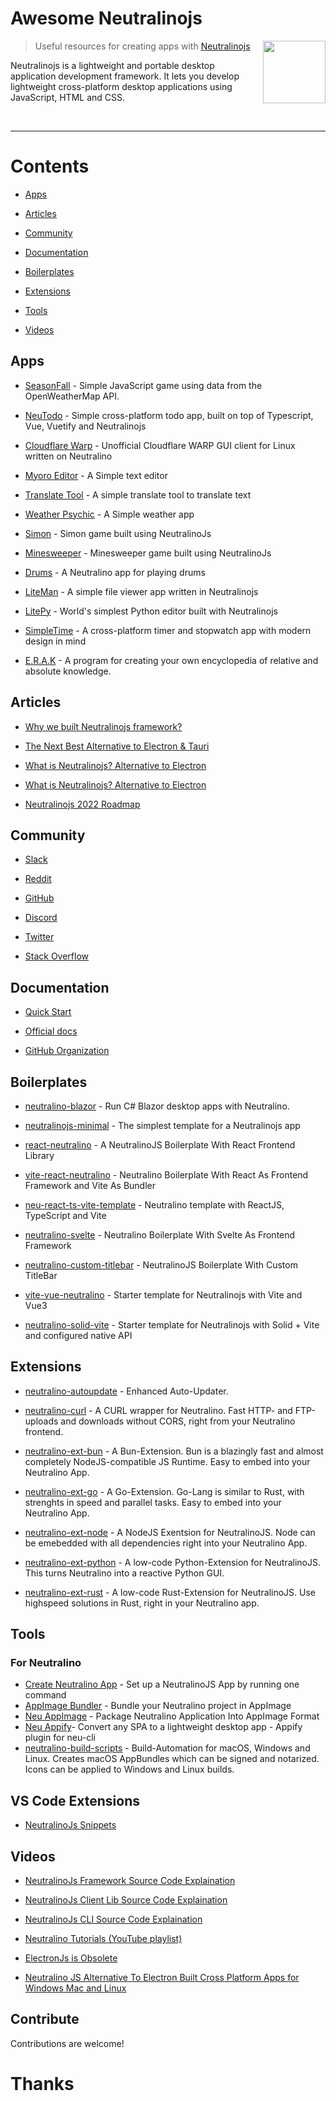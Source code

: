 # Awesome Neutralinojs

[<img src="media/neutralino-logo.png" align="right" width="100">](https://neutralino.js.org)

> Useful resources for creating apps with [Neutralinojs](https://neutralino.js.org)

Neutralinojs is a lightweight and portable desktop application development framework. It lets you develop lightweight cross-platform desktop applications using JavaScript, HTML and CSS.

<br>

---

# Contents

- [Apps](#apps)

- [Articles](#articles)

- [Community](#community)

- [Documentation](#documentation)

- [Boilerplates](#boilerplates)

- [Extensions](#extensions)

- [Tools](#tools)

- [Videos](#videos)

## Apps

- [SeasonFall](https://github.com/Starlight-Skull/Seasonfall) - Simple JavaScript game using data from the OpenWeatherMap API.

- [NeuTodo](https://github.com/ModuleArt/neu-todo) - Simple cross-platform todo app, built on top of Typescript, Vue, Vuetify and Neutralinojs

- [Cloudflare Warp](https://github.com/krypt0nn/warp-gui) - Unofficial Cloudflare WARP GUI client for Linux written on Neutralino

- [Myoro Editor](https://github.com/antonkoetzler/MyoroEditor) - A Simple text editor

- [Translate Tool](https://github.com/Alger23/neutralinojs-translate-tool) - A simple translate tool to translate text

- [Weather Psychic](https://github.com/Kinyugo/weather-psychic) - A Simple weather app

- [Simon](https://github.com/m00ke5h/Simon) - Simon game built using NeutralinoJs

- [Minesweeper](https://github.com/ali-shahhoud/Minesweeper) - Minesweeper game built using NeutralinoJs

- [Drums](https://github.com/m00ke5h/Drums) - A Neutralino app for playing drums

- [LiteMan](https://github.com/codezri/liteman) - A simple file viewer app written in Neutralinojs

- [LitePy](https://github.com/codezri/litepy) - World's simplest Python editor built with Neutralinojs

- [SimpleTime](https://github.com/navidmafi/SimpleTime) - A cross-platform timer and stopwatch app with modern design in mind

- [E.R.A.K](https://codeberg.org/Karter_Kein/E.R.A.K) - A program for creating your own encyclopedia of relative and absolute knowledge.

## Articles

- [Why we built Neutralinojs framework?](https://medium.com/neutralinojs/why-we-built-neutralinojs-framework-part-i-1d6c667951d5)

- [The Next Best Alternative to Electron & Tauri](https://blog.notesnook.com/neutralinojs-next-best-alternative-to-electron-and-tauri/)

- [What is Neutralinojs? Alternative to Electron](https://dev.to/byteslash/what-is-neutralinojs-alternative-to-electron-5fjc)

- [What is Neutralinojs? Alternative to Electron](https://dev.to/byteslash/what-is-neutralinojs-alternative-to-electron-5fjc)

- [Neutralinojs 2022 Roadmap](https://codezri.org/blog/neutralinojs-2022-roadmap)

## Community

- [Slack](https://join.slack.com/t/neutralinojs/shared_invite/zt-b7mbivj5-pKpO6U5drmeT68vKD_pc6w)

- [Reddit](https://www.reddit.com/r/neutralinojs)

- [GitHub](https://github.com/neutralinojs-community)

- [Discord](https://discord.gg/cybpp4guTJ)

- [Twitter](https://twitter.com/neutralinojs)

- [Stack Overflow](https://stackoverflow.com/questions/tagged/neutralinojs)

## Documentation

- [Quick Start](https://neutralino.js.org/docs/getting-started/your-first-neutralinojs-app)

- [Official docs](https://neutralino.js.org/docs/)

- [GitHub Organization](https://github.com/neutralinojs)

## Boilerplates

- [neutralino-blazor](https://github.com/hschneider/neutralino-blazor) - Run C# Blazor desktop apps with Neutralino.

- [neutralinojs-minimal](https://github.com/neutralinojs/neutralinojs-minimal) - The simplest template for a Neutralinojs app

- [react-neutralino](https://github.com/DEVLOPRR/react-neutralino) - A NeutralinoJS Boilerplate With React Frontend Library

- [vite-react-neutralino](https://github.com/DEVLOPRR/vite-react-neutralino) - Neutralino Boilerplate With React As Frontend Framework and Vite As Bundler

- [neu-react-ts-vite-template](https://github.com/JustPilz/neu-react-ts-vite-template) - Neutralino template with ReactJS, TypeScript and Vite

- [neutralino-svelte](https://github.com/OrigamingWasTaken/neutralino-svelte) - Neutralino Boilerplate With Svelte As Frontend Framework

- [neutralino-custom-titlebar](https://github.com/DEVLOPRR/NeutralinoJs-Custom-Titlebar) - NeutralinoJS Boilerplate With Custom TitleBar

- [vite-vue-neutralino](https://github.com/slluxx/vuetralino) - Starter template for Neutralinojs with Vite and Vue3

- [neutralino-solid-vite](https://github.com/bartosz-dude/neutralino-solid-vite) - Starter template for Neutralinojs with Solid + Vite and configured native API

## Extensions

- [neutralino-autoupdate](https://github.com/hschneider/neutralino-autoupdate) - Enhanced Auto-Updater.

- [neutralino-curl](https://github.com/hschneider/neutralino-curl) - A CURL wrapper for Neutralino. Fast HTTP- and FTP-uploads and downloads without CORS, right from your Neutralino frontend.

- [neutralino-ext-bun](https://github.com/hschneider/neutralino-ext-bun) - A Bun-Extension. Bun is a blazingly fast and almost completely NodeJS-compatible JS Runtime. Easy to embed into your Neutralino App.

- [neutralino-ext-go](https://github.com/hschneider/neutralino-ext-go) - A Go-Extension. Go-Lang is similar to Rust, with strenghts in speed and parallel tasks. Easy to embed into your Neutralino App.

- [neutralino-ext-node](https://github.com/hschneider/neutralino-ext-node) - A NodeJS Exentsion for NeutralinoJS. Node can be emebedded with all dependencies right into your Neutralino App.

- [neutralino-ext-python](https://github.com/hschneider/neutralino-ext-python) - A low-code Python-Extension for NeutralinoJS. This turns Neutralino into a reactive Python GUI.

- [neutralino-ext-rust](https://github.com/hschneider/neutralino-ext-rust) -  A low-code Rust-Extension for NeutralinoJS. Use highspeed solutions in Rust, right in your Neutralino app.

## Tools

### For Neutralino

- [Create Neutralino App](https://github.com/DEVLOPRR/Create-Neutralino-App) - Set up a NeutralinoJS App by running one command
- [AppImage Bundler](https://github.com/krypt0nn/neutralino-appimage-bundler) - Bundle your Neutralino project in AppImage
- [Neu AppImage](https://github.com/DEVLOPRR/Neu-AppImage) - Package Neutralino Application Into AppImage Format
- [Neu Appify](https://github.com/neutralinojs/neutralinojs-cli-appify)- Convert any SPA to a lightweight desktop app - Appify plugin for neu-cli
- [neutralino-build-scripts](https://github.com/hschneider/neutralino-build-scripts) - Build-Automation for macOS, Windows and Linux. Creates macOS AppBundles which can be signed and notarized. Icons can be applied to Windows and Linux builds.

## VS Code Extensions

- [NeutralinoJs Snippets](https://marketplace.visualstudio.com/items?itemName=DEVLOPRR.neutralinojs-snippets)

## Videos

- [NeutralinoJs Framework Source Code Explaination](https://youtu.be/QGZywYDsSyg)

- [NeutralinoJs Client Lib Source Code Explaination](https://youtu.be/V-RD6ia5YjY)

- [NeutralinoJs CLI Source Code Explaination](https://youtu.be/XUj20aJDJiI)

- [Neutralino Tutorials (YouTube playlist)](https://www.youtube.com/playlist?list=PLvTbqpiPhQRb2xNQlwMs0uVV0IN8N-pKj)

- [ElectronJs is Obsolete](https://youtu.be/2ObrADI1eFk)

- [Neutralino JS Alternative To Electron Built Cross Platform Apps for Windows Mac and Linux](https://www.youtube.com/watch?v=afi-69QPi8M)

## Contribute

Contributions are welcome!

# Thanks
